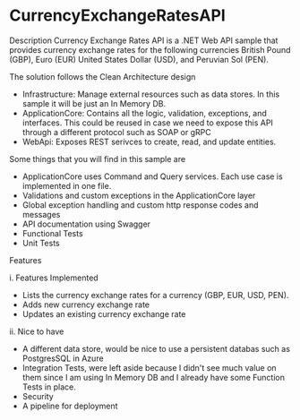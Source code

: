 # CurrencyExchangeRatesAPI

Description
Currency Exchange Rates API is a .NET Web API sample that provides currency exchange rates 
for the following currencies British Pound (GBP), Euro (EUR) United States Dollar (USD), and Peruvian Sol (PEN).

The solution follows the Clean Architecture design
 - Infrastructure: Manage external resources such as data stores. In this sample it will be just an In Memory DB.
 - ApplicationCore: Contains all the logic, validation, exceptions, and interfaces. This could be reused in case 
	we need to expose this API through a different protocol such as SOAP or gRPC 
 - WebApi: Exposes REST serivces to create, read, and update entities.

Some things that you will find in this sample are
 - ApplicationCore uses Command and Query services. Each use case is implemented in one file.
 - Validations and custom exceptions in the ApplicationCore layer
 - Global exception handling and custom http response codes and messages
 - API documentation using Swagger
 - Functional Tests
 - Unit Tests

Features

i. Features Implemented
 - Lists the currency exchange rates for a currency (GBP, EUR, USD, PEN).
 - Adds new currency exchange rate
 - Updates an existing currency exchange rate

ii. Nice to have
 - A different data store, would be nice to use a persistent databas such as PostgresSQL in Azure
 - Integration Tests, were left aside because I didn't see much value on them since I am using In Memory DB
   and I already have some Function Tests in place.
 - Security
 - A pipeline for deployment





